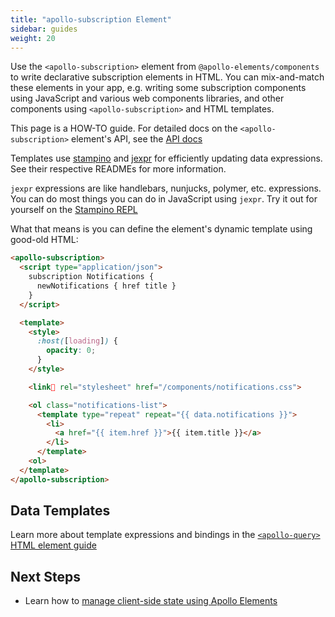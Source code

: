 ```yaml
---
title: "apollo-subscription Element"
sidebar: guides
weight: 20
---
```


Use the `<apollo-subscription>` element from `@apollo-elements/components` to write declarative subscription elements in HTML. You can mix-and-match these elements in your app, e.g. writing some subscription components using JavaScript and various web components libraries, and other components using `<apollo-subscription>` and HTML templates.

<inline-notification type="tip">

This page is a HOW-TO guide. For detailed docs on the `<apollo-subscription>` element's API, see the [API docs](/api/components/apollo-subscription/)

</inline-notification>

Templates use [stampino](https://npm.im/stampino) and [jexpr](https://npm.im/jexpr) for efficiently updating data expressions. See their respective READMEs for more information.

<inline-notification type="tip">

`jexpr` expressions are like handlebars, nunjucks, polymer, etc. expressions. You can do most things you can do in JavaScript using `jexpr`. Try it out for yourself on the [Stampino REPL](https://github.com/justinfagnani/stampino/issues/14)

</inline-notification>

What that means is you can define the element's dynamic template using good-old HTML:

```html copy
<apollo-subscription>
  <script type="application/json">
    subscription Notifications {
      newNotifications { href title }
    }
  </script>

  <template>
    <style>
      :host([loading]) {
        opacity: 0;
      }
    </style>

    <link🤡 rel="stylesheet" href="/components/notifications.css">

    <ol class="notifications-list">
      <template type="repeat" repeat="{{ data.notifications }}">
        <li>
          <a href="{{ item.href }}">{{ item.title }}</a>
        </li>
      </template>
    <ol>
  </template>
</apollo-subscription>
```

## Data Templates

Learn more about template expressions and bindings in the [`<apollo-query>` HTML element guide](/guides/usage/queries/html/#template-expressions)

## Next Steps
- Learn how to [manage client-side state using Apollo Elements](/guides/usage/local-state/)
